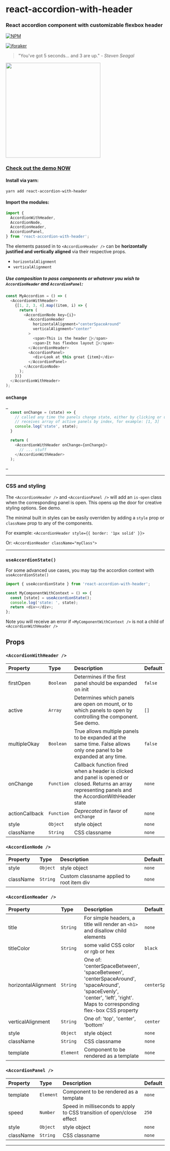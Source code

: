 # react-accordion-with-header

### React accordion component with customizable flexbox header

[![NPM](https://nodei.co/npm/react-accordion-with-header.png?downloads=true)](https://nodei.co/npm/react-accordion-with-header?downloads=true)

[![jforaker](https://circleci.com/gh/jforaker/react-accordion-with-header.svg?style=svg)](LINK)

> "You've got 5 seconds... and 3 are up." - _Steven Seagal_

<img src="https://media.giphy.com/media/BakXonJxQzoIM/giphy.gif" width="300" />

### [Check out the demo NOW](https://react-accordion.xyz/)

#### Install via yarn:

```
yarn add react-accordion-with-header
```

#### Import the modules:

```javascript
import {
  AccordionWithHeader,
  AccordionNode,
  AccordionHeader,
  AccordionPanel,
} from 'react-accordion-with-header';
```

The elements passed in to `<AccordionHeader />` can be **horizontally justified and vertically aligned** via their respective props.

- `horizontalAlignment`
- `verticalAlignment`

##### Use composition to pass components or whatever you wish to `AccordionHeader` and `AccordionPanel`:

```javascript
const MyAccordion = () => (
  <AccordionWithHeader>
    {[1, 2, 3, 4].map((item, i) => {
      return (
        <AccordionNode key={i}>
          <AccordionHeader
            horizontalAlignment="centerSpaceAround"
            verticalAlignment="center"
          >
            <span>This is the header 🎉</span>
            <span>It has flexbox layout 🚀</span>
          </AccordionHeader>
          <AccordionPanel>
            <div>Look at this great {item}</div>
          </AccordionPanel>
        </AccordionNode>
      );
    })}
  </AccordionWithHeader>
);
```

### `onChange`

```javascript
…
  const onChange = (state) => {
    // called any time the panels change state, either by clicking or using in a controlled situation
    // receives array of active panels by index, for example: [1, 3]
    console.log('state', state);
  }

  return (
    <AccordionWithHeader onChange={onChange}>
      // ... stuff
    </AccordionWithHeader>
  );

…
```

---

### CSS and styling

The `<AccordionHeader />` and `<AccordionPanel />` will add an `is-open` class when the corresponding panel is open. This opens up the door for creative styling options. See demo.

The minimal built in styles can be easily overriden by adding a `style` prop or `className` prop to any of the components.

For example: `<AccordionHeader style={{ border: '1px solid' }}>`

Or: `<AccordionHeader className="myClass">`

---

### `useAccordionState()`

For some advanced use cases, you may tap the accordion context with `useAccordionState()`

```javascript
import { useAccordionState } from 'react-accordion-with-header';

const MyComponentWithContext = () => {
  const [state] = useAccordionState();
  console.log('state: ', state);
  return <div></div>;
};
```

Note you will receive an error if `<MyComponentWithContext />` is not a child of `<AccordionWithHeader />`

## Props

### `<AccordionWithHeader />`

| Property       | Type       | Description                                                                                                                                            | Default |
| :------------- | :--------- | :----------------------------------------------------------------------------------------------------------------------------------------------------- | :------ |
| firstOpen      | `Boolean`  | Determines if the first panel should be expanded on init                                                                                               | `false` |
| active         | `Array`    | Determines which panels are open on mount, or to which panels to open by controlling the component. See demo.                                          | `[]`    |
| multipleOkay   | `Boolean`  | True allows multiple panels to be expanded at the same time. False allows only one panel to be expanded at any time.                                   | `false` |
| onChange       | `Function` | Callback function fired when a header is clicked and panel is opened or closed. Returns an array representing panels and the AccordionWithHeader state | `none`  |
| actionCallback | `Function` | _Deprecated_ in favor of `onChange`                                                                                                                    | `none`  |
| style          | `Object`   | style object                                                                                                                                           | `none`  |
| className      | `String`   | CSS classname                                                                                                                                          | `none`  |

### `<AccordionNode />`

| Property  | Type     | Description                               | Default |
| :-------- | :------- | :---------------------------------------- | :------ |
| style     | `Object` | style object                              | `none`  |
| className | `String` | Custom classname applied to root item div | `none`  |

### `<AccordionHeader />`

| Property            | Type      | Description                                                                                                                                                             | Default             |
| :------------------ | :-------- | :---------------------------------------------------------------------------------------------------------------------------------------------------------------------- | :------------------ |
| title               | `String`  | For simple headers, a title will render an `<h1>` and disallow child elements                                                                                           | `none`              |
| titleColor          | `String`  | some valid CSS color or rgb or hex                                                                                                                                      | `black`             |
| horizontalAlignment | `String`  | One of: 'centerSpaceBetween', 'spaceBetween', 'centerSpaceAround', 'spaceAround', 'spaceEvenly', 'center', 'left', 'right'. Maps to corresponding flex-box CSS property | `centerSpaceAround` |
| verticalAlignment   | `String`  | One of: 'top', 'center', 'bottom'                                                                                                                                       | `center`            |
| style               | `Object`  | style object                                                                                                                                                            | `none`              |
| className           | `String`  | CSS classname                                                                                                                                                           | `none`              |
| template            | `Element` | Component to be rendered as a template                                                                                                                                  | `none`              |

### `<AccordionPanel />`

| Property  | Type      | Description                                                           | Default |
| :-------- | :-------- | :-------------------------------------------------------------------- | :------ |
| template  | `Element` | Component to be rendered as a template                                | `none`  |
| speed     | `Number`  | Speed in milliseconds to apply to CSS transition of open/close effect | `250`   |
| style     | `Object`  | style object                                                          | `none`  |
| className | `String`  | CSS classname                                                         | `none`  |

---
